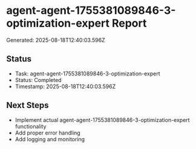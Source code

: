 # agent-agent-1755381089846-3-optimization-expert Report

Generated: 2025-08-18T12:40:03.596Z

## Status
- Task: agent-agent-1755381089846-3-optimization-expert
- Status: Completed
- Timestamp: 2025-08-18T12:40:03.596Z

## Next Steps
- Implement actual agent-agent-1755381089846-3-optimization-expert functionality
- Add proper error handling
- Add logging and monitoring

